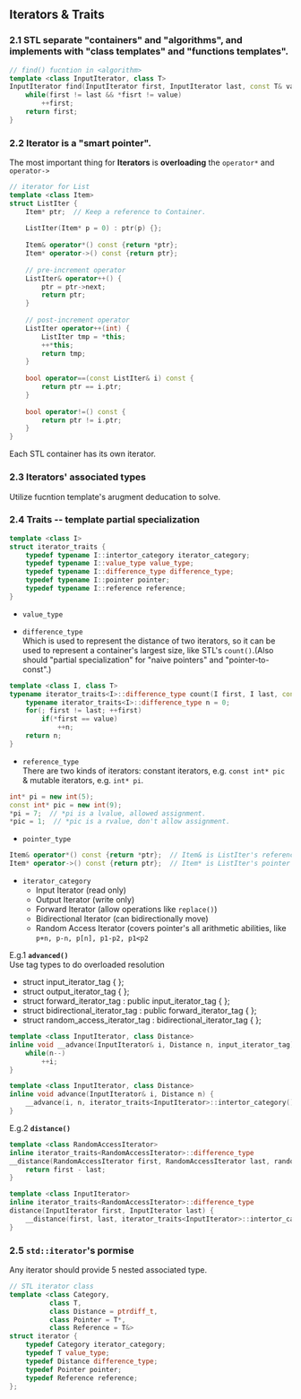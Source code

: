 ## Iterators & Traits
### 2.1 STL separate "containers" and "algorithms", and implements with "class templates" and "functions templates".
```c++
// find() fucntion in <algorithm>
template <class InputIterator, class T>
InputIterator find(InputIterator first, InputIterator last, const T& value) {
    while(first != last && *fisrt != value) 
        ++first;
    return first;
}
```

### 2.2 Iterator is a "smart pointer".
The most important thing for **Iterators** is **overloading** the `operator*` and `operator->`   
```c++
// iterator for List
template <class Item>
struct ListIter {
    Item* ptr;  // Keep a reference to Container.
    
    ListIter(Item* p = 0) : ptr(p) {};
    
    Item& operator*() const {return *ptr};
    Item* operator->() const {return ptr};
    
    // pre-increment operator
    ListIter& operator++() {
        ptr = ptr->next;
        return ptr;
    }
    
    // post-increment operator
    ListIter operator++(int) {
        ListIter tmp = *this;
        ++*this;
        return tmp;
    }
    
    bool operator==(const ListIter& i) const {
        return ptr == i.ptr;
    }
    
    bool operator!=() const {
        return ptr != i.ptr;
    }
}
```
Each STL container has its own iterator.  

### 2.3 Iterators' associated types  
Utilize fucntion template's arugment deducation to solve.  

### 2.4 Traits -- template partial specialization
```c++
template <class I>
struct iterator_traits {
    typedef typename I::intertor_category iterator_category;
    typedef typename I::value_type value_type;
    typedef typename I::difference_type difference_type;
    typedef typename I::pointer pointer;
    typedef typename I::reference reference;
}
```

* `value_type`

* `difference_type`  
Which is used to represent the distance of two iterators, so it can be used to represent a container's largest size, like STL's `count()`.(Also should "partial specialization" for "naive pointers" and "pointer-to-const".)  
> 
```c++
template <class I, class T>
typename iterator_traits<I>::difference_type count(I first, I last, const T* value) {
    typename iterator_traits<I>::difference_type n = 0;
    for(; first != last; ++first) 
        if(*first == value)
            ++n;
    return n;
}
```

* `reference_type`  
There are two kinds of iterators: constant iterators, e.g. `const int* pic` & mutable iterators, e.g. `int* pi`.   
> 
```c++
int* pi = new int(5);
const int* pic = new int(9);
*pi = 7;  // *pi is a lvalue, allowed assignment.
*pic = 1;  // *pic is a rvalue, don't allow assignment.
```

* `pointer_type`
```c++
Item& operator*() const {return *ptr};  // Item& is ListIter's reference type
Item* operator->() const {return ptr};  // Item* is ListIter's pointer type
```

* `iterator_category`
  * Input Iterator (read only)
  * Output Iterator (write only)
  * Forward Iterator (allow operations like `replace()`)
  * Bidirectional Iterator (can bidirectionally move)
  * Random Access Iterator (covers pointer's all arithmetic abilities, like `p+n, p-n, p[n], p1-p2, p1<p2`

E.g.1 **`advanced()`**   
Use tag types to do overloaded resolution
* struct input_iterator_tag { };
* struct output_iterator_tag { };
* struct forward_iterator_tag : public input_iterator_tag { };
* struct bidirectional_iterator_tag : public forward_iterator_tag { };
* struct random_access_iterator_tag : bidirectional_iterator_tag { };

```c++
template <class InputIterator, class Distance>
inline void __advance(InputIterator& i, Distance n, input_iterator_tag) {
    while(n--) 
        ++i;
}
```
  
```c++
template <class InputIterator, class Distance>
inline void advance(InputIterator& i, Distance n) {
    __advance(i, n, iterator_traits<InputIterator>::intertor_category());
}
```

E.g.2 **`distance()`**   
```c++
template <class RandomAccessIterator>
inline iterator_traits<RandomAccessIterator>::difference_type
__distance(RandomAccessIterator first, RandomAccessIterator last, random_access_iterator_tag) {
    return first - last;
}
```
  
```c++
template <class InputIterator>
inline iterator_traits<RandomAccessIterator>::difference_type
distance(InputIterator first, InputIterator last) {
    __distance(first, last, iterator_traits<InputIterator>::intertor_category());
}
```

### 2.5 `std::iterator`'s pormise   
Any iterator should provide 5 nested associated type.  
```c++
// STL iterator class
template <class Category, 
          class T, 
          class Distance = ptrdiff_t, 
          class Pointer = T*, 
          class Reference = T&>
struct iterator {
    typedef Category iterator_category; 
    typedef T value_type;
    typedef Distance difference_type;
    typedef Pointer pointer; 
    typedef Reference reference;
};
```
